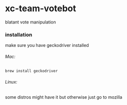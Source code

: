 # xc-team-votebot
blatant vote manipulation

### installation

make sure you have geckodriver installed

###### Mac:
```
brew install geckodriver
```

###### Linux:
some distros might have it but otherwise just go to mozilla
